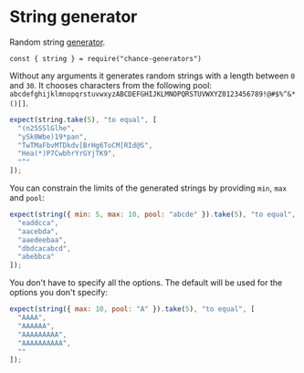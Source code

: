 # String generator

Random string [generator](../generator/).

```js#evaluate:false
const { string } = require("chance-generators")
```

Without any arguments it generates random strings with a length between `0` and
`30`. It chooses characters from the following pool:
`abcdefghijklmnopqrstuvwxyzABCDEFGHIJKLMNOPQRSTUVWXYZ0123456789!@#$%^&*()[]`.

```js
expect(string.take(5), "to equal", [
  "(n25SSlGlhe",
  "ySk0Wbe)19*pan",
  "TwTMaFbvMTDkdv[BrHg6ToCM[RId@S",
  "Hea(*)P7CwbhrYrGYjTK9",
  "^"
]);
```

You can constrain the limits of the generated strings by providing `min`, `max` and `pool`:

```js
expect(string({ min: 5, max: 10, pool: "abcde" }).take(5), "to equal", [
  "eaddcca",
  "aacebda",
  "aaedeebaa",
  "dbdcacabcd",
  "abebbca"
]);
```

You don't have to specify all the options. The default will be used for the
options you don't specify:

```js
expect(string({ max: 10, pool: "A" }).take(5), "to equal", [
  "AAAA",
  "AAAAAA",
  "AAAAAAAAA",
  "AAAAAAAAAA",
  ""
]);
```
